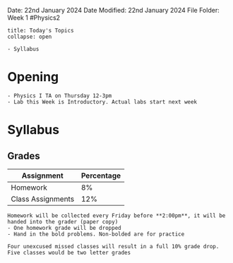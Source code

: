 Date: 22nd January 2024
Date Modified: 22nd January 2024
File Folder: Week 1
#Physics2

```ad-abstract
title: Today's Topics
collapse: open

- Syllabus

```

# Opening

```ad-note
- Physics I TA on Thursday 12-3pm
- Lab this Week is Introductory. Actual labs start next week
```

# Syllabus 

## Grades

| Assignment        | Percentage |
| ----------------- | ---------- |
| Homework          | 8%         |
| Class Assignments | 12%        |

```ad-important
Homework will be collected every Friday before **2:00pm**, it will be handed into the grader (paper copy)
- One homework grade will be dropped
- Hand in the bold problems. Non-bolded are for practice
```

```ad-warning
Four unexcused missed classes will result in a full 10% grade drop. Five classes would be two letter grades
```

## 
